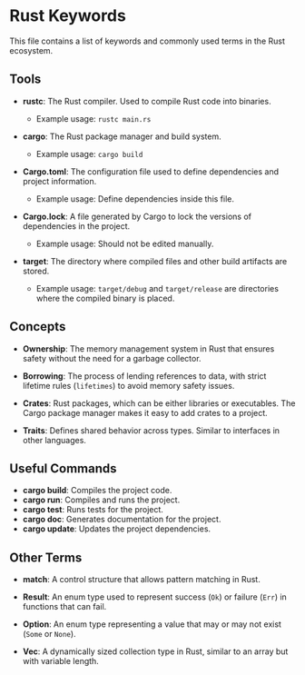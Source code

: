 # Rust Keywords

This file contains a list of keywords and commonly used terms in the Rust ecosystem.

## Tools

- **rustc**: The Rust compiler. Used to compile Rust code into binaries.
  - Example usage: `rustc main.rs`
  
- **cargo**: The Rust package manager and build system.
  - Example usage: `cargo build`
  
- **Cargo.toml**: The configuration file used to define dependencies and project information.
  - Example usage: Define dependencies inside this file.
  
- **Cargo.lock**: A file generated by Cargo to lock the versions of dependencies in the project.
  - Example usage: Should not be edited manually.

- **target**: The directory where compiled files and other build artifacts are stored.
  - Example usage: `target/debug` and `target/release` are directories where the compiled binary is placed.

## Concepts

- **Ownership**: The memory management system in Rust that ensures safety without the need for a garbage collector.

- **Borrowing**: The process of lending references to data, with strict lifetime rules (`lifetimes`) to avoid memory safety issues.

- **Crates**: Rust packages, which can be either libraries or executables. The Cargo package manager makes it easy to add crates to a project.

- **Traits**: Defines shared behavior across types. Similar to interfaces in other languages.

## Useful Commands

- **cargo build**: Compiles the project code.
- **cargo run**: Compiles and runs the project.
- **cargo test**: Runs tests for the project.
- **cargo doc**: Generates documentation for the project.
- **cargo update**: Updates the project dependencies.

## Other Terms

- **match**: A control structure that allows pattern matching in Rust.
  
- **Result**: An enum type used to represent success (`Ok`) or failure (`Err`) in functions that can fail.
  
- **Option**: An enum type representing a value that may or may not exist (`Some` or `None`).

- **Vec**: A dynamically sized collection type in Rust, similar to an array but with variable length.

